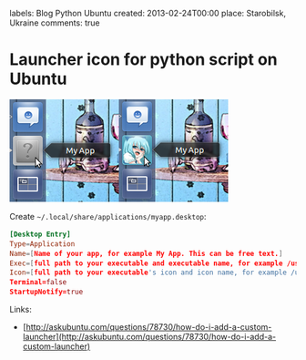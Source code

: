 labels: Blog
        Python
        Ubuntu
created: 2013-02-24T00:00
place: Starobilsk, Ukraine
comments: true

# Launcher icon for python script on Ubuntu

![Python application icon on unity bar](unitybaricon.png)

Create ```~/.local/share/applications/myapp.desktop```:

```conf
[Desktop Entry]
Type=Application
Name=[Name of your app, for example My App. This can be free text.]
Exec=[full path to your executable and executable name, for example /usr/local/bin/myapp.py]
Icon=[full path to your executable's icon and icon name, for example /usr/local/share/icons/apps/myapp.png]
Terminal=false
StartupNotify=true
```

Links:

- [http://askubuntu.com/questions/78730/how-do-i-add-a-custom-launcher](http://askubuntu.com/questions/78730/how-do-i-add-a-custom-launcher)
